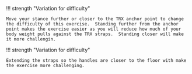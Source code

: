 !!! strength "Variation for difficulty"

    Move your stance further or closer to the TRX anchor point to change the difficulty of this exercise.  Standing further from the anchor point makes the exercise easier as you will reduce how much of your body weight pulls against the TRX straps.  Standing closer will make it more challengin.

!!! strength "Variation for difficulty"

    Extending the straps so the handles are closer to the floor with make the exercise more challenging.